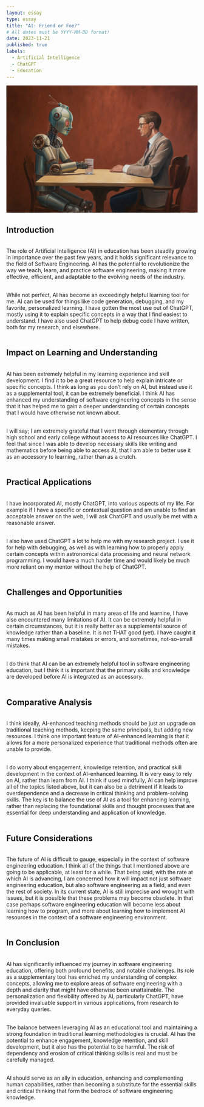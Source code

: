 ```yaml
---
layout: essay
type: essay
title: "AI: Friend or Foe?"
# All dates must be YYYY-MM-DD format!
date: 2023-11-21
published: true
labels:
  - Artificial Intelligence
  - ChatGPT
  - Education
---
```


<p>
	<img width="1100px" src="../img/AI_IMG1.png" class="img-thumbnail" >
<h2>Introduction</h2><br>
  The role of Artificial Intelligence (AI) in education has been steadily growing in importance over the past few years, and it holds significant relevance to the field of Software Engineering. 
  AI has the potential to revolutionize the way we teach, learn, and practice software engineering, making it more effective, efficient, and adaptable to the evolving needs of the industry. 
  <br><br>

  While not perfect, AI has become an exceedingly helpful learning tool for me. AI can be used for things like code generation, debugging, and my favorite, 
  personalized learning. I have gotten the most use out of ChatGPT, mostly using it to explain specific concepts in a way that I find easiest to understand. I have also used ChatGPT to help debug code I have written, both for my research, and elsewhere.
<br><br>

<h2>Impact on Learning and Understanding</h2><br>
  AI has been extremely helpful in my learning experience and skill development. I find it to be a great resource to help explain intricate or specific concepts. I think as long as you don’t rely on AI, 
  but instead use it as a supplemental tool, it can be extremely beneficial. I think AI has enhanced my understanding of software engineering concepts in the sense that it has helped me to gain a deeper 
  understanding of certain concepts that I would have otherwise not known about. 
  <br><br>

  I will say; I am extremely grateful that I went through elementary through high school and early college without access to AI resources like ChatGPT. I feel that since I was able to develop necessary skills like 
  writing and mathematics before being able to access AI, that I am able to better use it as an accessory to learning, rather than as a crutch.
<br><br>

<h2>Practical Applications</h2><br>
  I have incorporated AI, mostly ChatGPT, into various aspects of my life. For example if I have a specific or contextual question and am unable to find an acceptable answer on the web, I will ask ChatGPT and usually be met with a reasonable answer.
  <br><br>

  I also have used ChatGPT a lot to help me with my research project. I use it for help with debugging, as well as with learning how to properly apply certain concepts within astronomical data processing and neural network programming. 
  I would have a much harder time and would likely be much more reliant on my mentor without the help of ChatGPT.
<br><br>

<h2>Challenges and Opportunities</h2><br>
  As much as AI has been helpful in many areas of life and learnine, I have also encountered many limitations of AI. It can be extremely helpful in certain circumstances, but it is really better as a supplemental source of knowledge 
  rather than a baseline. It is not THAT good (yet). I have caught it many times making small mistakes or errors, and sometimes, not-so-small mistakes.
  <br><br>

  I do think that AI can be an extremely helpful tool in software engineering education, but I think it is important that the primary skills and knowledge are developed before AI is integrated as an accessory.
<br><br>

<h2>Comparative Analysis</h2><br>
  I think ideally, AI-enhanced teaching methods should be just an upgrade on traditional teaching methods, keeping the same principals, but adding new resources. I think one important feature of AI-enhanced
  learning is that it allows for a more personalized experience that traditional methods often are unable to provide. 
  <br><br>

  I do worry about engagement, knowledge retention, and practical skill development in the context of AI-enhanced learning. It is very easy to rely on AI, rather than learn from AI. I think if used mindfully, 
  AI can help improve all of the topics listed above, but it can also be a detriment if  it leads to overdependence and a decrease in critical thinking and problem-solving skills. The key is to balance 
  the use of AI as a tool for enhancing learning, rather than replacing the foundational skills and thought processes that are essential for deep understanding and application of knowledge.
<br><br>

<h2>Future Considerations</h2><br>
  The future of AI is difficult to gauge, especially in the context of software engineering education. I think all of the things that I mentioned above are going to be applicable, 
  at least for a while. That being said, with the rate at which AI is advancing, I am concerned how it will impact not just software engineering education, but also software engineering as a field, 
  and even the rest of society. In its current state, AI is still imprecise and wrought with issues, but it is possible that these problems may become obsolete. In that case perhaps software engineering 
  education will become less about learning how to program, and more about learning how to implement AI resources in the context of a software engineering environment.
<br><br>

<h2>In Conclusion</h2><br>
  AI has significantly influenced my journey in software engineering education, offering both profound benefits, and notable challenges. Its role as a supplementary tool has enriched my understanding of complex concepts, 
  allowing me to explore areas of software engineering with a depth and clarity that might have otherwise been unattainable. The personalization and flexibility offered by AI, particularly ChatGPT, have 
  provided invaluable support in various applications, from research to everyday queries.
  <br><br>
  
  The balance between leveraging AI as an educational tool and maintaining a strong foundation in traditional learning methodologies is crucial. AI has the potential to enhance engagement, knowledge retention,
  and skill development, but it also has the potential to be harmful. The risk of dependency and erosion of critical thinking skills is real and must be carefully managed.
  <br><br>
  
  AI should serve as an ally in education, enhancing and complementing human capabilities, rather than becoming a substitute for the essential skills and critical thinking that form the bedrock 
  of software engineering knowledge.
</p>
